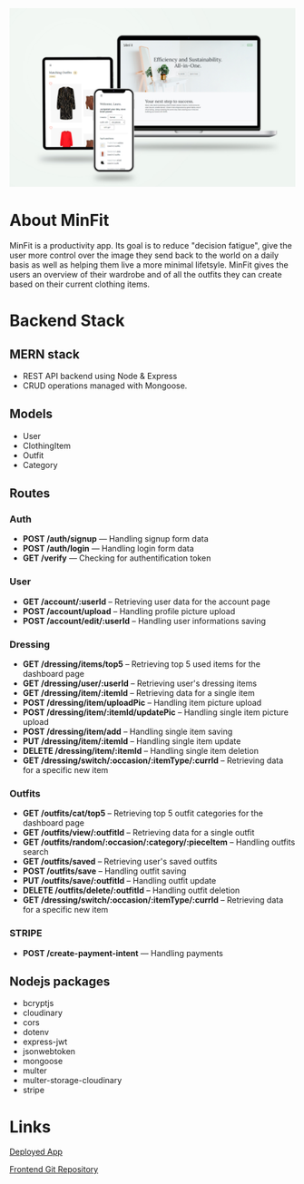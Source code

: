 ![MinFit screenshot](https://github.com/fannyarles/capsule-wardrobe-client/blob/main/public/minfit.jpg?raw=true)

# About MinFit

MinFit is a productivity app. Its goal is to reduce "decision fatigue", give the user more control over the image they send back to the world on a daily basis as well as helping them live a more minimal lifetsyle. MinFit gives the users an overview of their wardrobe and of all the outfits they can create based on their current clothing items.

# Backend Stack

## MERN stack

- REST API backend using Node & Express
- CRUD operations managed with Mongoose.

## Models

- User
- ClothingItem
- Outfit
- Category

## Routes

### Auth

- **POST /auth/signup** — Handling signup form data
- **POST /auth/login** — Handling login form data
- **GET /verify** — Checking for authentification token

### User

- **GET /account/:userId** – Retrieving user data for the account page
- **POST /account/upload** – Handling profile picture upload
- **POST /account/edit/:userId** – Handling user informations saving

### Dressing

- **GET /dressing/items/top5** – Retrieving top 5 used items for the dashboard page
- **GET /dressing/user/:userId** – Retrieving user's dressing items
- **GET /dressing/item/:itemId** – Retrieving data for a single item
- **POST /dressing/item/uploadPic** – Handling item picture upload
- **POST /dressing/item/:itemId/updatePic** – Handling single item picture upload
- **POST /dressing/item/add** – Handling single item saving
- **PUT /dressing/item/:itemId** – Handling single item update
- **DELETE /dressing/item/:itemId** – Handling single item deletion
- **GET /dressing/switch/:occasion/:itemType/:currId** – Retrieving data for a specific new item

### Outfits

- **GET /outfits/cat/top5** – Retrieving top 5 outfit categories for the dashboard page
- **GET /outfits/view/:outfitId** – Retrieving data for a single outfit
- **GET /outfits/random/:occasion/:category/:pieceItem** – Handling outfits search
- **GET /outfits/saved** – Retrieving user's saved outfits
- **POST /outfits/save** – Handling outfit saving
- **PUT /outfits/save/:outfitId** – Handling outfit update
- **DELETE /outfits/delete/:outfitId** – Handling outfit deletion
- **GET /dressing/switch/:occasion/:itemType/:currId** – Retrieving data for a specific new item

### STRIPE

- **POST /create-payment-intent** — Handling payments

## Nodejs packages

- bcryptjs
- cloudinary
- cors
- dotenv
- express-jwt
- jsonwebtoken
- mongoose
- multer
- multer-storage-cloudinary
- stripe

# Links

[Deployed App](https://minfitapp.netlify.app/)

[Frontend Git Repository](https://github.com/fannyarles/capsule-wardrobe-client)

